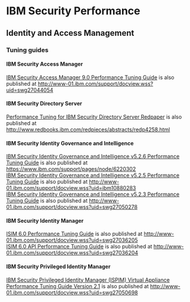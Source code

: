 # IBM Security Performance

## Identity and Access Management

### Tuning guides

#### IBM Security Access Manager

[IBM Security Access Manager 9.0 Performance Tuning Guide](ISAM_PerfTuning_guide_90_v1.pdf) is also published at http://www-01.ibm.com/support/docview.wss?uid=swg27044054

#### IBM Security Directory Server

[Performance Tuning for IBM Security Directory Server Redpaper](redp4258.pdf) is also published at http://www.redbooks.ibm.com/redpieces/abstracts/redp4258.html

#### IBM Security Identity Governance and Intelligence

[IBM Security Identity Governance and Intelligence v5.2.6 Performance Tuning Guide](IGIv526FP1PTG_2020-06-08.pdf) is also published at https://www.ibm.com/support/pages/node/6220302  
[IBM Security Identity Governance and Intelligence v5.2.5 Performance Tuning Guide](IGIv525PTG_2019-04-08.pdf) is also published at http://www-01.ibm.com/support/docview.wss?uid=ibm10880283  
[IBM Security Identity Governance and Intelligence v5.2.3 Performance Tuning Guide](IGIv523FP1PTG_2017-11-01.pdf) is also published at http://www-01.ibm.com/support/docview.wss?uid=swg27050278

#### IBM Security Identity Manager

[ISIM 6.0 Performance Tuning Guide](ISIM%206.0%20Performance%20Tuning%20Guide_021118.pdf) is also published at http://www-01.ibm.com/support/docview.wss?uid=swg27036205  
[ISIM 6.0 API Performance Tuning Guide](ISIM6.0_API_Performance_Tuning_Guide_022113.pdf) is also published at http://www-01.ibm.com/support/docview.wss?uid=swg27036204

#### IBM Security Privileged Identity Manager

[IBM Security Privileged Identity Manager (ISPIM) Virtual Appliance Performance Tuning Guide Version 2.1](IBM_Security_Privileged_Identity_Manager_v2.1_TuningGuide_122817.pdf) is also published at http://www-01.ibm.com/support/docview.wss?uid=swg27050698
